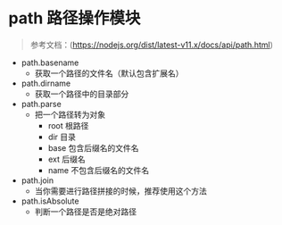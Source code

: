 # path 路径操作模块

> 参考文档：(https://nodejs.org/dist/latest-v11.x/docs/api/path.html)

+ path.basename
	- 获取一个路径的文件名（默认包含扩展名）
+ path.dirname
	- 获取一个路径中的目录部分
+ path.parse
	- 把一个路径转为对象
		* root 根路径
		* dir 目录
		* base 包含后缀名的文件名
		* ext 后缀名
		* name 不包含后缀名的文件名
+ path.join 
	- 当你需要进行路径拼接的时候，推荐使用这个方法
+ path.isAbsolute
	- 判断一个路径是否是绝对路径